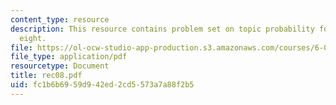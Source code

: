 ```yaml
---
content_type: resource
description: This resource contains problem set on topic probability for recitaion
  eight.
file: https://ol-ocw-studio-app-production.s3.amazonaws.com/courses/6-041-probabilistic-systems-analysis-and-applied-probability-spring-2006/fc1b6b6959d942ed2cd5573a7a88f2b5_rec08.pdf
file_type: application/pdf
resourcetype: Document
title: rec08.pdf
uid: fc1b6b69-59d9-42ed-2cd5-573a7a88f2b5
---
```

